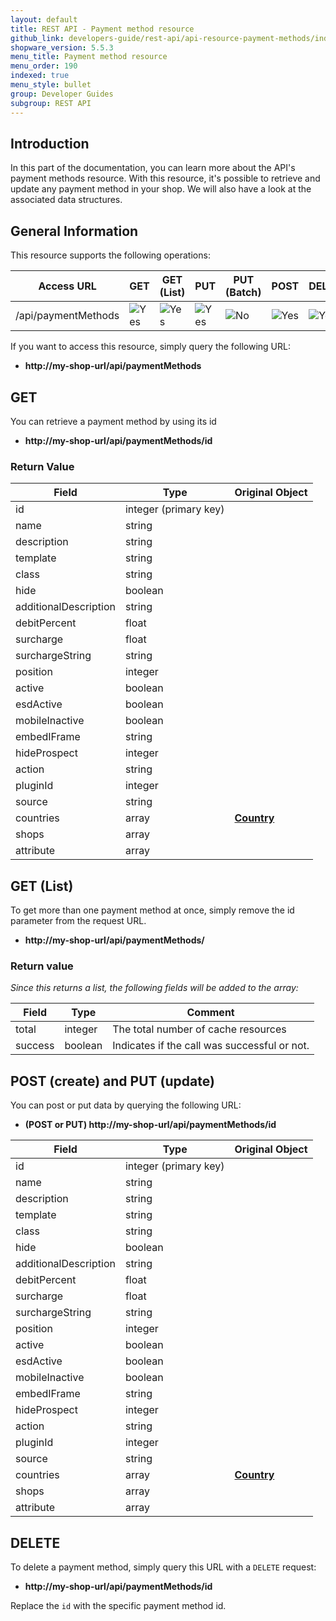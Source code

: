 ```yaml
---
layout: default
title: REST API - Payment method resource
github_link: developers-guide/rest-api/api-resource-payment-methods/index.md
shopware_version: 5.5.3
menu_title: Payment method resource
menu_order: 190
indexed: true
menu_style: bullet
group: Developer Guides
subgroup: REST API
---
```


## Introduction

In this part of the documentation, you can learn more about the API's payment methods resource.
With this resource, it's possible to retrieve and update any payment method in your shop.
We will also have a look at the associated data structures.

## General Information

This resource supports the following operations:

| Access URL          | GET                    | GET (List)             | PUT                    | PUT (Batch)          | POST                   | DELETE                 | DELETE (Batch)       |
|---------------------|------------------------|------------------------|------------------------|----------------------|------------------------|------------------------|----------------------|
| /api/paymentMethods | ![Yes](../img/yes.png) | ![Yes](../img/yes.png) | ![Yes](../img/yes.png) | ![No](../img/no.png) | ![Yes](../img/yes.png) | ![Yes](../img/yes.png) | ![No](../img/no.png) |

If you want to access this resource, simply query the following URL:

* **http://my-shop-url/api/paymentMethods**

## GET

You can retrieve a payment method by using its id

* **http://my-shop-url/api/paymentMethods/id**

### Return Value

| Field                 | Type                  | Original Object                   |
|-----------------------|-----------------------|-----------------------------------|
| id                    | integer (primary key) |                                   |
| name                  | string                |                                   |
| description           | string                |                                   |
| template              | string                |                                   |
| class                 | string                |                                   |
| hide                  | boolean               |                                   |
| additionalDescription | string                |                                   |
| debitPercent          | float                 |                                   |
| surcharge             | float                 |                                   |
| surchargeString       | string                |                                   |
| position              | integer               |                                   |
| active                | boolean               |                                   |
| esdActive             | boolean               |                                   |
| mobileInactive        | boolean               |                                   |
| embedIFrame           | string                |                                   |
| hideProspect          | integer               |                                   |
| action                | string                |                                   |
| pluginId              | integer               |                                   |
| source                | string                |                                   |
| countries             | array                 | **[Country](../models/#country)** |
| shops                 | array                 |                                   |
| attribute             | array                 |                                   |


## GET (List)

To get more than one payment method at once, simply remove the id parameter from the request URL.

* **http://my-shop-url/api/paymentMethods/**

### Return value

*Since this returns a list, the following fields will be added to the array:*

| Field   | Type    | Comment                                      |
|---------|---------|----------------------------------------------|
| total   | integer | The total number of cache resources          |
| success | boolean | Indicates if the call was successful or not. |

## POST (create) and PUT (update)

You can post or put data by querying the following URL:

* **(POST or PUT) http://my-shop-url/api/paymentMethods/id**

| Field                 | Type                  | Original Object                   |
|-----------------------|-----------------------|-----------------------------------|
| id                    | integer (primary key) |                                   |
| name                  | string                |                                   |
| description           | string                |                                   |
| template              | string                |                                   |
| class                 | string                |                                   |
| hide                  | boolean               |                                   |
| additionalDescription | string                |                                   |
| debitPercent          | float                 |                                   |
| surcharge             | float                 |                                   |
| surchargeString       | string                |                                   |
| position              | integer               |                                   |
| active                | boolean               |                                   |
| esdActive             | boolean               |                                   |
| mobileInactive        | boolean               |                                   |
| embedIFrame           | string                |                                   |
| hideProspect          | integer               |                                   |
| action                | string                |                                   |
| pluginId              | integer               |                                   |
| source                | string                |                                   |
| countries             | array                 | **[Country](../models/#country)** |
| shops                 | array                 |                                   |
| attribute             | array                 |                                   |

## DELETE
To delete a payment method, simply query this URL with a `DELETE` request:

* **http://my-shop-url/api/paymentMethods/id**

Replace the `id` with the specific payment method id.
